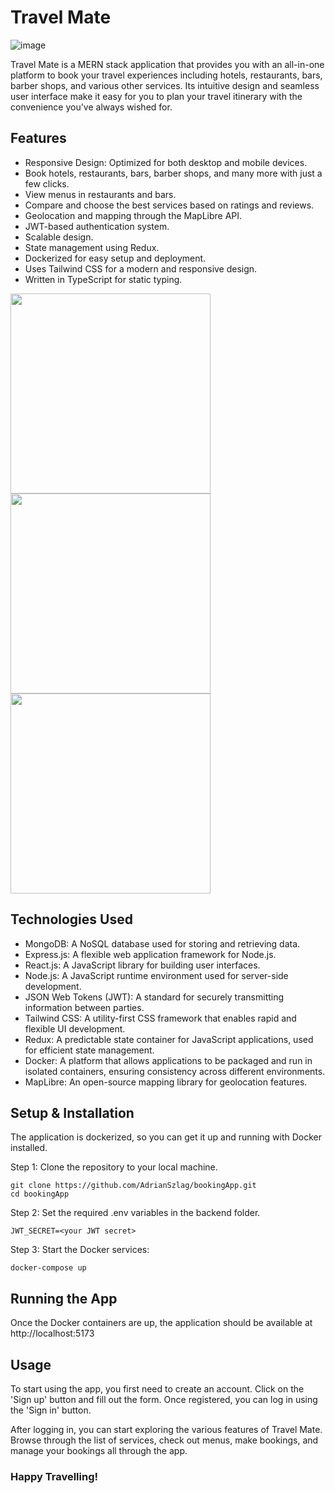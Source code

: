 # Travel Mate

![image](https://github.com/AdrianSzlag/TravelMate/assets/92638498/1210c3c0-bf1e-4f52-82f0-6da47b22fb33)

Travel Mate is a MERN stack application that provides you with an all-in-one platform to book your travel experiences including hotels, restaurants, bars, barber shops, and various other services. Its intuitive design and seamless user interface make it easy for you to plan your travel itinerary with the convenience you've always wished for.



## Features
* Responsive Design: Optimized for both desktop and mobile devices.
* Book hotels, restaurants, bars, barber shops, and many more with just a few clicks.
* View menus in restaurants and bars.
* Compare and choose the best services based on ratings and reviews.
* Geolocation and mapping through the MapLibre API.
* JWT-based authentication system.
* Scalable design.
* State management using Redux.
* Dockerized for easy setup and deployment.
* Uses Tailwind CSS for a modern and responsive design.
* Written in TypeScript for static typing.

<p float="left">
  <img src="https://github.com/AdrianSzlag/TravelMate/assets/92638498/d7ffc29f-87e7-4c40-b8d4-fc36f09644a2" width="320px" />
  <img src="https://github.com/AdrianSzlag/TravelMate/assets/92638498/03bdd609-b420-45db-858c-179a8d0e2a08" width="320px" /> 
  <img src="https://github.com/AdrianSzlag/TravelMate/assets/92638498/04ca7ff2-9316-485a-9119-316c07962daf" width="320px" />
</p>

## Technologies Used
* MongoDB: A NoSQL database used for storing and retrieving data.
* Express.js: A flexible web application framework for Node.js.
* React.js: A JavaScript library for building user interfaces.
* Node.js: A JavaScript runtime environment used for server-side development.
* JSON Web Tokens (JWT): A standard for securely transmitting information between parties.
* Tailwind CSS: A utility-first CSS framework that enables rapid and flexible UI development.
* Redux: A predictable state container for JavaScript applications, used for efficient state management.
* Docker: A platform that allows applications to be packaged and run in isolated containers, ensuring consistency across different environments.
* MapLibre: An open-source mapping library for geolocation features.

## Setup & Installation
The application is dockerized, so you can get it up and running with Docker installed.

Step 1: Clone the repository to your local machine.
```
git clone https://github.com/AdrianSzlag/bookingApp.git
cd bookingApp
```
Step 2: Set the required .env variables in the backend folder.
```
JWT_SECRET=<your JWT secret> 
```
Step 3: Start the Docker services:
```
docker-compose up
```

## Running the App
Once the Docker containers are up, the application should be available at http://localhost:5173

## Usage
To start using the app, you first need to create an account. Click on the 'Sign up' button and fill out the form. Once registered, you can log in using the 'Sign in' button.

After logging in, you can start exploring the various features of Travel Mate. Browse through the list of services, check out menus, make bookings, and manage your bookings all through the app.

### Happy Travelling!
